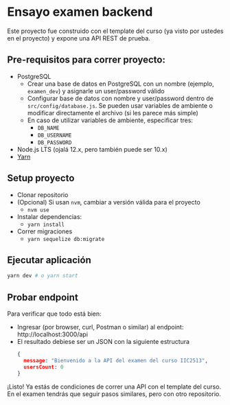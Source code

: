 # Ensayo examen backend

Este proyecto fue construido con el template del curso (ya visto por ustedes en el proyecto) y expone una API REST de prueba.

## Pre-requisitos para correr proyecto:
* PostgreSQL
  * Crear una base de datos en PostgreSQL con un nombre (ejemplo, `examen_dev`) y asignarle un user/password válido
  * Configurar base de datos con nombre y user/password dentro de `src/config/database.js`. Se pueden usar variables de ambiente o modificar directamente el archivo (si les parece más simple)
  * En caso de utilizar variables de ambiente, especificar tres:
    * `DB_NAME`
    * `DB_USERNAME`
    * `DB_PASSWORD`
* Node.js LTS (ojalá 12.x, pero también puede ser 10.x)
* [Yarn](https://yarnpkg.com)

## Setup proyecto

* Clonar repositorio
* (Opcional) Si usan `nvm`, cambiar a versión válida para el proyecto
  * `nvm use`
* Instalar dependencias:
  * `yarn install`
* Correr migraciones
  * `yarn sequelize db:migrate`

## Ejecutar aplicación

```sh
yarn dev # o yarn start
```

## Probar endpoint

Para verificar que todo está bien:
- Ingresar (por browser, curl, Postman o similar) al endpoint: http://localhost:3000/api
- El resultado debiese ser un JSON con la siguiente estructura
  ```json
  {
    message: "Bienvenido a la API del examen del curso IIC2513",
    usersCount: 0
  }
  ```

¡Listo! Ya estás de condiciones de correr una API con el template del curso. En el examen tendrás que seguir pasos similares, pero con otro repositorio.
